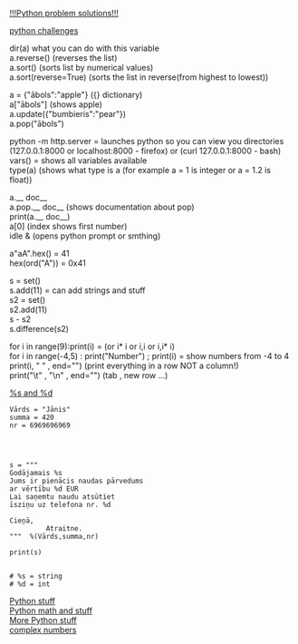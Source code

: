 [!!!Python problem solutions!!!](https://www.sanfoundry.com/python-problems-solutions/)     

[python challenges](https://www.hackerrank.com/)        


dir(a)  what you can do with this variable      
a.reverse() (reverses the list)   
a.sort() (sorts list by numerical values)   
a.sort(reverse=True) (sorts the list in reverse(from highest to lowest))  




a = {"ābols":"apple"} ({} dictionary)       
a["ābols"] (shows apple)   
a.update({"bumbieris":"pear"})    
a.pop("ābols")    



python -m http.server = launches python so you can view you directories (127.0.0.1:8000 or localhost:8000 - firefox) or (curl 127.0.0.1:8000 - bash)       
vars() = shows all variables available      
type(a) (shows what type is a (for example a = 1 is integer or a = 1.2 is float))     



a.__ doc__     
a.pop.__ doc__ (shows documentation about pop)   
print(a.__ doc__)      
a[0] (index shows first number)   
idle & (opens python prompt or smthing)   



a"aA".hex() = 41    
hex(ord("A")) = 0x41    
  
s = set()     
s.add(11) = can add strings and stuff     
s2 = set()  
s2.add(11)  
s - s2    
s.difference(s2)    


for i in range(9):print(i) = (or i* i or i,i or i,i* i)   
for i in range(-4,5) : print("Number") ; print(i)  = show numbers from -4 to 4   
print(i, " " , end="") (print everything in a row NOT a column!)   
print("\t" , "\n" , end="") (tab , new row ...)



[%s and %d](https://matthew-brett.github.io/teaching/string_formatting.html)   
```
Vārds = "Jānis"
summa = 420
nr = 6969696969




s = """
Godājamais %s
Jums ir pienācis naudas pārvedums
ar vērtību %d EUR
Lai saņemtu naudu atsūtiet
īsziņu uz telefona nr. %d

Cieņā,
         Atraitne.
"""  %(Vārds,summa,nr)

print(s)


# %s = string
# %d = int

```











[Python stuff](https://www.w3schools.com/python/python_variables.asp)            
[Python math and stuff](https://en.wikibooks.org/wiki/Python_Programming/Basic_Math)        
[More Python stuff](https://www.py4e.com/lessons)     
[complex numbers](https://www.geeksforgeeks.org/complex-numbers-in-python-set-1-introduction/)     
